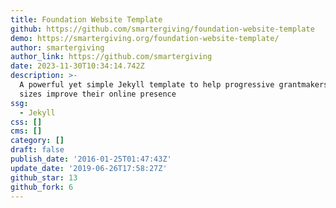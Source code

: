```yaml
---
title: Foundation Website Template
github: https://github.com/smartergiving/foundation-website-template
demo: https://smartergiving.org/foundation-website-template/
author: smartergiving
author_link: https://github.com/smartergiving
date: 2023-11-30T10:34:14.742Z
description: >-
  A powerful yet simple Jekyll template to help progressive grantmakers of all
  sizes improve their online presence
ssg:
  - Jekyll
css: []
cms: []
category: []
draft: false
publish_date: '2016-01-25T01:47:43Z'
update_date: '2019-06-26T17:58:27Z'
github_star: 13
github_fork: 6
---
```

